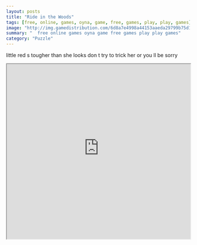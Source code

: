 ```yaml
---
layout: posts
title: "Ride in the Woods"
tags: [free, online, games, oyna, game, free, games, play, play, games]
image: "http://img.gamedistribution.com/6d8a7e4998a44153aaeda29799b75d18.jpg"
summary: "  free online games oyna game free games play play games"
category: "Puzzle"
---
```


little red s tougher than she looks don t try to trick her or you ll be sorry

<iframe width="100%" height="480px;" src="http://flash.gamedistribution.com?game=6d8a7e4998a44153aaeda29799b75d18"></iframe>